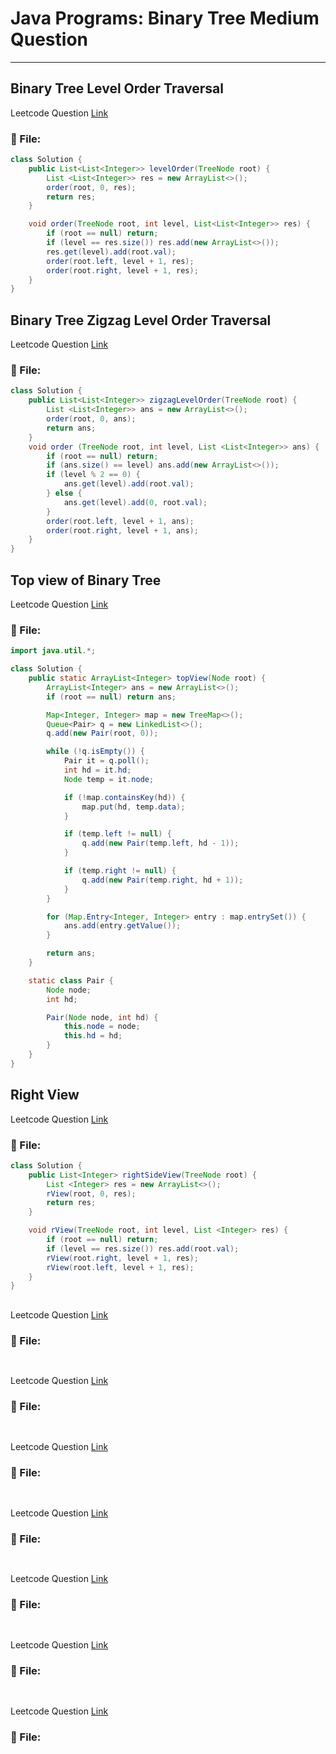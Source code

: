 # Java Programs: Binary Tree Medium Question
---


##  Binary Tree Level Order Traversal
Leetcode Question [Link](https://leetcode.com/problems/binary-tree-level-order-traversal/)
### 📄 File:
```java
class Solution {
    public List<List<Integer>> levelOrder(TreeNode root) {
        List <List<Integer>> res = new ArrayList<>();
        order(root, 0, res);
        return res;
    }

    void order(TreeNode root, int level, List<List<Integer>> res) {
        if (root == null) return;
        if (level == res.size()) res.add(new ArrayList<>());
        res.get(level).add(root.val);
        order(root.left, level + 1, res);
        order(root.right, level + 1, res);
    }
}
```

## Binary Tree Zigzag Level Order Traversal
Leetcode Question [Link](https://leetcode.com/problems/binary-tree-zigzag-level-order-traversal/description/)
### 📄 File:
```java
class Solution {
    public List<List<Integer>> zigzagLevelOrder(TreeNode root) {
        List <List<Integer>> ans = new ArrayList<>();
        order(root, 0, ans);
        return ans;
    }
    void order (TreeNode root, int level, List <List<Integer>> ans) {
        if (root == null) return;
        if (ans.size() == level) ans.add(new ArrayList<>());
        if (level % 2 == 0) {
            ans.get(level).add(root.val);
        } else {
            ans.get(level).add(0, root.val);
        }
        order(root.left, level + 1, ans);
        order(root.right, level + 1, ans);
    }
}
```

##  Top view of Binary Tree
Leetcode Question [Link]()
### 📄 File:
```java
import java.util.*;

class Solution {
    public static ArrayList<Integer> topView(Node root) {
        ArrayList<Integer> ans = new ArrayList<>();
        if (root == null) return ans;

        Map<Integer, Integer> map = new TreeMap<>(); 
        Queue<Pair> q = new LinkedList<>();
        q.add(new Pair(root, 0)); 

        while (!q.isEmpty()) {
            Pair it = q.poll();
            int hd = it.hd;
            Node temp = it.node;

            if (!map.containsKey(hd)) {
                map.put(hd, temp.data);
            }

            if (temp.left != null) {
                q.add(new Pair(temp.left, hd - 1));
            }

            if (temp.right != null) {
                q.add(new Pair(temp.right, hd + 1));
            }
        }

        for (Map.Entry<Integer, Integer> entry : map.entrySet()) {
            ans.add(entry.getValue());
        }

        return ans;
    }

    static class Pair {
        Node node;
        int hd;

        Pair(Node node, int hd) {
            this.node = node;
            this.hd = hd;
        }
    }
}


```

##  Right View
Leetcode Question [Link](https://leetcode.com/problems/binary-tree-right-side-view/description/)
### 📄 File:
```java
class Solution {
    public List<Integer> rightSideView(TreeNode root) {
        List <Integer> res = new ArrayList<>();
        rView(root, 0, res);
        return res;
    }

    void rView(TreeNode root, int level, List <Integer> res) {
        if (root == null) return;
        if (level == res.size()) res.add(root.val);
        rView(root.right, level + 1, res);
        rView(root.left, level + 1, res);
    }
}
```

##  
Leetcode Question [Link]()
### 📄 File:
```java

```

##  
Leetcode Question [Link]()
### 📄 File:
```java

```

##  
Leetcode Question [Link]()
### 📄 File:
```java

```

##  
Leetcode Question [Link]()
### 📄 File:
```java

```

##  
Leetcode Question [Link]()
### 📄 File:
```java

```

##  
Leetcode Question [Link]()
### 📄 File:
```java

```

##  
Leetcode Question [Link]()
### 📄 File:
```java

```



